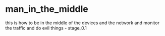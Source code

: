 # man_in_the_middle
this is how to be in the middle of the devices and the network and monitor the traffic and do evil things - stage_0.1

